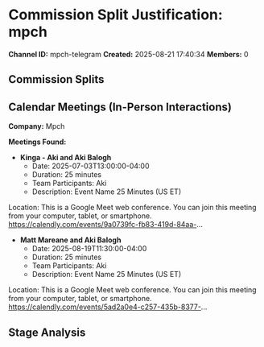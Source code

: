 # Commission Split Justification: mpch

**Channel ID:** mpch-telegram
**Created:** 2025-08-21 17:40:34
**Members:** 0

## Commission Splits


## Calendar Meetings (In-Person Interactions)

**Company:** Mpch

**Meetings Found:**

- **Kinga - Aki and Aki Balogh**
  - Date: 2025-07-03T13:00:00-04:00
  - Duration: 25 minutes
  - Team Participants: Aki
  - Description: Event Name
25 Minutes (US ET)

Location: This is a Google Meet web conference.
You can join this meeting from your computer, tablet, or smartphone.
https://calendly.com/events/9a0739fc-fb83-419d-84aa-...

- **Matt Mareane  and Aki Balogh**
  - Date: 2025-08-19T11:30:00-04:00
  - Duration: 25 minutes
  - Team Participants: Aki
  - Description: Event Name
25 Minutes (US ET)

Location: This is a Google Meet web conference.
You can join this meeting from your computer, tablet, or smartphone.
https://calendly.com/events/5ad2a0e4-c257-435b-8377-...

## Stage Analysis

